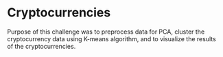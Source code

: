 # Cryptocurrencies
Purpose of this challenge was to preprocess data for PCA, cluster the cryptocurrency data using K-means algorithm, and to visualize the results of the cryptocurrencies. 
